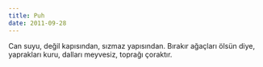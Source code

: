 ```yaml
---
title: Puh
date: 2011-09-28
---
```


Can suyu, değil kapısından, sızmaz yapısından. Bırakır ağaçları ölsün
diye, yaprakları kuru, dalları meyvesiz, toprağı çoraktır.
